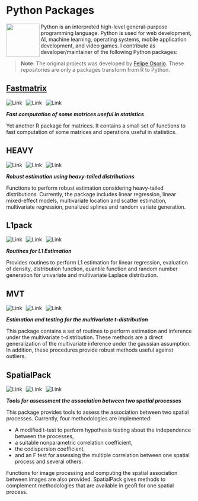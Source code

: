 

# Python Packages

[<img src="https://raw.githubusercontent.com/fralfaro/ds_blog/master/images/python.png"  width="90" height="90" align="left">](https://www.python.org/)

Python is an interpreted high-level general-purpose programming language. Python is used for web development, AI, machine learning, operating systems, 
mobile application development, and video games. I contribute as developer/maintainer of the following Python packages:



> **Note**: The original projects was developed by [Felipe Osorio](http://fosorios.mat.utfsm.cl/). These repositories are only a packages transform from R to Python.

## [Fastmatrix](https://gitlab.com/fralfaro/fastmatrix)
<a href="https://gitlab.com/FAAM/fastmatrix"><img alt="Link" src="https://img.shields.io/badge/fastmatrix-package-blue" style="float:left; padding-right:10px" ></a>
<a href="https://www.python.org/downloads/release/python-380/"><img alt="Link" src="https://img.shields.io/badge/python-3.8-blue.svg" style="float:left; padding-right:10px" ></a>
<img alt="Link" src="https://img.shields.io/badge/project-in%20progress-blue" style="float:left; padding-right:10px" >
&nbsp;

_**Fast computation of some matrices useful in statistics**_

Yet another R package for matrices. It contains a small set of functions to fast computation of some matrices and operations useful in statistics.

## HEAVY

<img alt="Link" src="https://img.shields.io/badge/HEAVY-package-blue" style="float:left; padding-right:10px" ></a>
<a href="https://www.python.org/downloads/release/python-380/"><img alt="Link" src="https://img.shields.io/badge/python-3.8-blue.svg" style="float:left; padding-right:10px" ></a>
<img alt="Link" src="https://img.shields.io/badge/project-paused-yellow" style="float:left; padding-right:10px" >
&nbsp;

_**Robust estimation using heavy-tailed distributions**_


Functions to perform robust estimation considering heavy-tailed distributions. Currently, the package includes linear regression, linear mixed-effect models, multivariate location and scatter estimation, multivariate regression, penalized splines and random variate generation.
 

## L1pack
<img alt="Link" src="https://img.shields.io/badge/L1pack-package-blue" style="float:left; padding-right:10px" ></a>
<a href="https://www.python.org/downloads/release/python-380/"><img alt="Link" src="https://img.shields.io/badge/python-3.8-blue.svg" style="float:left; padding-right:10px" ></a>
<img alt="Link" src="https://img.shields.io/badge/project-paused-yellow" style="float:left; padding-right:10px" >
&nbsp;

_**Routines for L1 Estimation**_

Provides routines to perform L1 estimation for linear regression, evaluation of density, distribution function, quantile function and random number generation for univariate and multivariate Laplace distribution.
 

## MVT
<img alt="Link" src="https://img.shields.io/badge/MVT-package-blue" style="float:left; padding-right:10px" ></a>
<a href="https://www.python.org/downloads/release/python-380/"><img alt="Link" src="https://img.shields.io/badge/python-3.8-blue.svg" style="float:left; padding-right:10px" ></a>
<img alt="Link" src="https://img.shields.io/badge/project-paused-yellow" style="float:left; padding-right:10px" >
&nbsp;

_**Estimation and testing for the multivariate t-distribution**_

This package contains a set of routines to perform estimation and inference under the multivariate t-distribution. These methods are a direct generalization of the multivariate inference under the gaussian assumption. In addition, these procedures provide robust methods useful against outliers.
 

## SpatialPack
<img alt="Link" src="https://img.shields.io/badge/SpatialPack-package-blue" style="float:left; padding-right:10px" ></a>
<a href="https://www.python.org/downloads/release/python-380/"><img alt="Link" src="https://img.shields.io/badge/python-3.8-blue.svg" style="float:left; padding-right:10px" ></a>
<img alt="Link" src="https://img.shields.io/badge/project-paused-yellow" style="float:left; padding-right:10px" >
&nbsp;

_**Tools for assessment the association between two spatial processes**_

This package provides tools to assess the association between two spatial processes. Currently, four methodologies are implemented: 

* A modified t-test to perform hypothesis testing about the independence between the processes, 
* a suitable nonparametric correlation coefficient, 
* the codispersion coefficient, 
* and an F test for assessing the multiple correlation between one spatial process and several others. 

Functions for image processing and computing the spatial association between images are also provided. SpatialPack gives methods to complement methodologies that are available in geoR for one spatial process.

